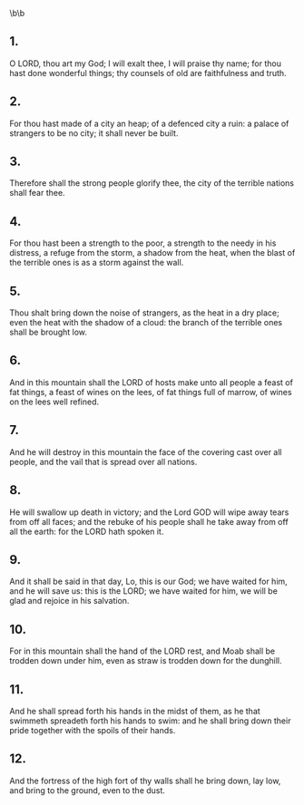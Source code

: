 \b\b
## 1.
O LORD, thou art my God; I will exalt thee, I will praise thy name; for thou hast done wonderful things; thy counsels of old are faithfulness and truth.
## 2.
For thou hast made of a city an heap; of a defenced city a ruin: a palace of strangers to be no city; it shall never be built.
## 3.
Therefore shall the strong people glorify thee, the city of the terrible nations shall fear thee.
## 4.
For thou hast been a strength to the poor, a strength to the needy in his distress, a refuge from the storm, a shadow from the heat, when the blast of the terrible ones is as a storm against the wall.
## 5.
Thou shalt bring down the noise of strangers, as the heat in a dry place; even the heat with the shadow of a cloud: the branch of the terrible ones shall be brought low.
## 6.
And in this mountain shall the LORD of hosts make unto all people a feast of fat things, a feast of wines on the lees, of fat things full of marrow, of wines on the lees well refined.
## 7.
And he will destroy in this mountain the face of the covering cast over all people, and the vail that is spread over all nations.
## 8.
He will swallow up death in victory; and the Lord GOD will wipe away tears from off all faces; and the rebuke of his people shall he take away from off all the earth: for the LORD hath spoken it.
## 9.
And it shall be said in that day, Lo, this is our God; we have waited for him, and he will save us: this is the LORD; we have waited for him, we will be glad and rejoice in his salvation.
## 10.
For in this mountain shall the hand of the LORD rest, and Moab shall be trodden down under him, even as straw is trodden down for the dunghill.
## 11.
And he shall spread forth his hands in the midst of them, as he that swimmeth spreadeth forth his hands to swim: and he shall bring down their pride together with the spoils of their hands.
## 12.
And the fortress of the high fort of thy walls shall he bring down, lay low, and bring to the ground, even to the dust.
